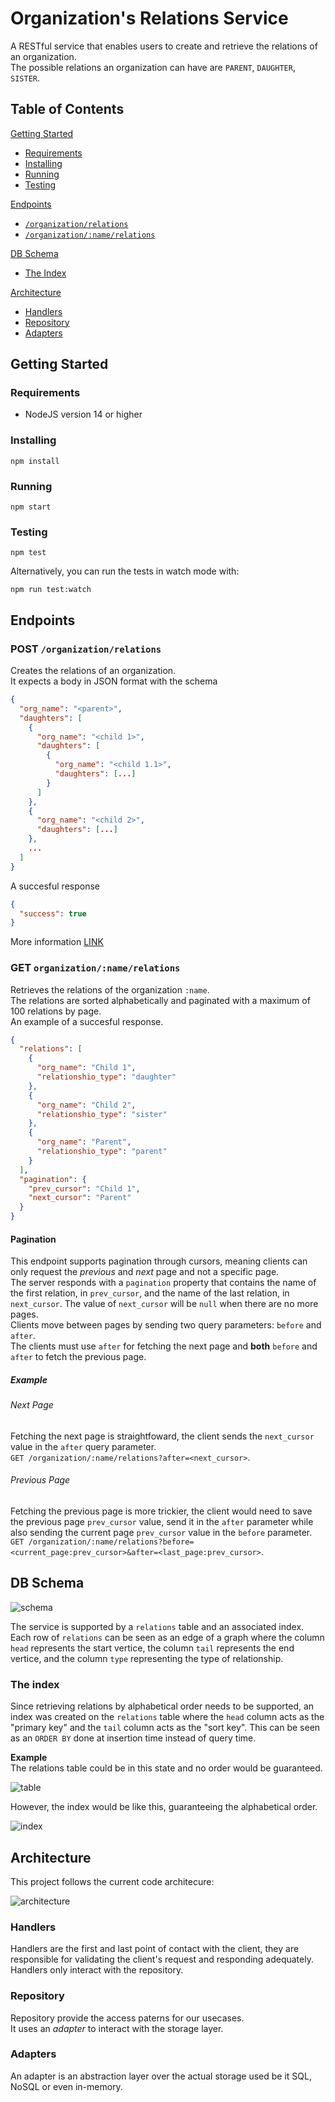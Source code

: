 # Organization's Relations Service
A RESTful service that enables users to create and retrieve the relations of an organization.  
The possible relations an organization can have are `PARENT`, `DAUGHTER`, `SISTER`.  

## Table of Contents
[Getting Started](./README.md#getting-started)
  * [Requirements](./README.md#requirements)
  * [Installing](./README.md#installing)
  * [Running](./README.md#running)
  * [Testing](./README.md#testing)  

[Endpoints](./README.md#endpoints)
  * [`/organization/relations`](./README.md#post-organizationrelations)
  * [`/organization/:name/relations`](./README.md#get-organizationnamerelations)

[DB Schema](./README.md#db-schema)
  * [The Index](./README.md#the-index)

[Architecture](./README.md#architecture)
  * [Handlers](./README.md#handlers)
  * [Repository](./README.md#repository)
  * [Adapters](./README.md#adapters)

## Getting Started
### Requirements
  * NodeJS version 14 or higher  
### Installing
```npm install```
### Running
```
npm start
```
### Testing
```
npm test
```
Alternatively, you can run the tests in watch mode with:
```
npm run test:watch
```

## Endpoints
### POST `/organization/relations`
Creates the relations of an organization.  
It expects a body in JSON format with the schema
```json
{
  "org_name": "<parent>",
  "daughters": [
    {
      "org_name": "<child 1>",
      "daughters": [
        {
          "org_name": "<child 1.1>",
          "daughters": [...]
        }
      ]
    },
    {
      "org_name": "<child 2>",
      "daughters": [...]
    },
    ...
  ]
}
```
A succesful response
```json
{
  "success": true
}
```
More information [LINK](LINK)

### GET `organization/:name/relations`
Retrieves the relations of the organization `:name`.  
The relations are sorted alphabetically and paginated with a maximum of 100 relations by page.  
An example of a succesful response.
```json
{
  "relations": [
    {
      "org_name": "Child 1",
      "relationshio_type": "daughter"
    },
    {
      "org_name": "Child 2",
      "relationshio_type": "sister"
    },
    {
      "org_name": "Parent",
      "relationshio_type": "parent"
    }
  ],
  "pagination": {
    "prev_cursor": "Child 1",
    "next_cursor": "Parent"
  }
}
```
#### Pagination
This endpoint supports pagination through cursors, meaning clients can only request the *previous* and *next* page and not a specific page.  
The server responds with a `pagination` property that contains the name of the first relation, in `prev_cursor`, and the name of the last relation, in `next_cursor`. The value of `next_cursor` will be `null` when there are no more pages.    
Clients move between pages by sending two query parameters: `before` and `after`.  
The clients must use `after` for fetching the next page and **both** `before` and `after` to fetch the previous page.  
##### Example
###### Next Page
Fetching the next page is straightfoward, the client sends the `next_cursor` value in the `after` query parameter.  
`GET /organization/:name/relations?after=<next_cursor>`.  
###### Previous Page
Fetching the previous page is more trickier, the client would need to save the previous page `prev_cursor` value, send it in the `after` parameter while also sending the current page `prev_cursor` value in the `before` parameter.   
`GET /organization/:name/relations?before=<current_page:prev_cursor>&after=<last_page:prev_cursor>`.

## DB Schema
![schema](./docs/db_schema.png)  

The service is supported by a `relations` table and an associated index.  
Each row of `relations` can be seen as an edge of a graph where the column `head` represents the start vertice, the column `tail` represents the end vertice, and the column `type` representing the type of relationship.  

### The index
Since retrieving relations by alphabetical order needs to be supported, an index was created on the `relations` table where the `head` column acts as the "primary key" and the `tail` column acts as the "sort key".  This can be seen as an `ORDER BY` done at insertion time instead of query time.  

**Example**  
The relations table could be in this state and no order would be guaranteed.  

![table](./docs/db_schema_table.png)  

However, the index would be like this, guaranteeing the alphabetical order.  

![index](./docs/db_schema_index.png)

## Architecture
This project follows the current code architecure:  

![architecture](./docs/code_design.png)

### Handlers
Handlers are the first and last point of contact with the client, they are responsible for validating the client's request and responding adequately.  
Handlers only interact with the repository.

### Repository
Repository provide the access paterns for our usecases.  
It uses an *adapter* to interact with the storage layer.

### Adapters
An adapter is an abstraction layer over the actual storage used be it SQL, NoSQL or even in-memory.
